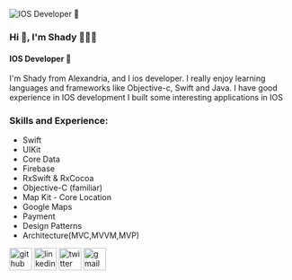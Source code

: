 ![IOS Developer ](https://developer.apple.com/news/images/og/apple-developer-og.png)

  ### Hi 👋, I'm Shady 🧑🏻‍💻
  #### IOS Developer 


I'm Shady from Alexandria, and I ios developer. I really enjoy learning languages and frameworks like Objective-c, Swift and Java. I have good experience in IOS development I built some interesting applications in IOS

### Skills and Experience: 

- Swift
- UIKit
- Core Data
- Firebase
- RxSwift & RxCocoa
- Objective-C (familiar)
- Map Kit - Core Location
- Google Maps
- Payment
- Design Patterns
- Architecture(MVC,MVVM,MVP)


[<img src='https://cdn.jsdelivr.net/npm/simple-icons@3.0.1/icons/github.svg' alt='github' height='40'>](https://github.com/shadyelattar7)  [<img src='https://cdn.jsdelivr.net/npm/simple-icons@3.0.1/icons/linkedin.svg' alt='linkedin' height='40'>](https://www.linkedin.com/in/https://www.linkedin.com/in/shady-elattar//)  [<img src='https://cdn.jsdelivr.net/npm/simple-icons@3.0.1/icons/twitter.svg' alt='twitter' height='40'>](https://twitter.com/ShadiElattar)  [<img src='https://cdn.jsdelivr.net/npm/simple-icons@3.0.1/icons/gmail.svg' alt='gmail' height='40'>](shadyelattar94@gmail.com)  


